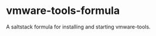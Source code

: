 vmware-tools-formula
====================

A saltstack formula for installing and starting vmware-tools.
